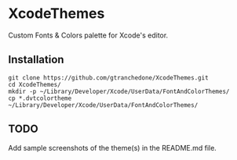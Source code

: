 XcodeThemes
===========

Custom Fonts &amp; Colors palette for Xcode's editor.

Installation
------------

    git clone https://github.com/gtranchedone/XcodeThemes.git
    cd XcodeThemes/
    mkdir -p ~/Library/Developer/Xcode/UserData/FontAndColorThemes/
    cp *.dvtcolortheme ~/Library/Developer/Xcode/UserData/FontAndColorThemes/
    
TODO
----

Add sample screenshots of the theme(s) in the README.md file.
